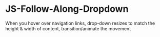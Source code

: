 # JS-Follow-Along-Dropdown
When you hover over navigation links, drop-down resizes to match the height &amp; width of content, transition/animate the movement
